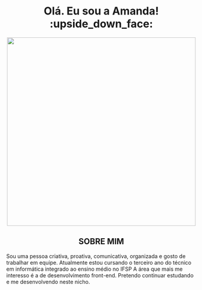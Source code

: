 

<h1 align="center">Olá. Eu sou a Amanda! :upside_down_face:</h1>

<p align="center">
 <img src="https://media.discordapp.net/attachments/816888490955636747/864919456953401354/31_Sem_Titulo_20210714034422.png?width=497&height=472"  width="500"/>
       </p>
       
       
 <h2 align="center" color = "red" >SOBRE MIM</h2>
 
 Sou uma pessoa criativa, proativa, comunicativa, organizada e gosto de trabalhar em equipe. 
Atualmente estou cursando o terceiro ano do técnico em informática integrado ao ensino médio no IFSP
A área que mais me interesso é a de desenvolvimento front-end. Pretendo continuar estudando e me desenvolvendo neste nicho.
